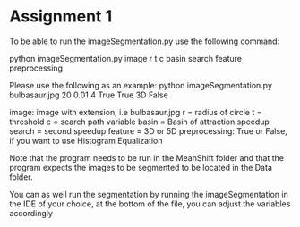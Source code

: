 # Assignment 1

To be able to run the imageSegmentation.py
use the following command:

python imageSegmentation.py image r t c basin search feature preprocessing

Please use the following as an example:
python imageSegmentation.py bulbasaur.jpg 20 0.01 4 True True 3D False

image: image with extension, i.e bulbasaur.jpg
r = radius of circle
t = threshold
c = search path variable
basin = Basin of attraction speedup
search = second speedup
feature = 3D or 5D
preprocessing: True or False, if you want to use Histogram Equalization
 
Note that the program needs to be run in the MeanShift folder
and that the program expects the images to be segmented to be located in the Data folder.

You can as well run the segmentation by running the imageSegmentation
in the IDE of your choice, at the bottom of the file,
you can adjust the variables accordingly
